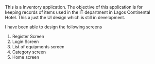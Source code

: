 This is a Inventory application. The objective of this application is for keeping records of items used in the IT department in Lagos Continental Hotel. This a just the UI design which is still in development.

I have been able to design the following screens
1. Register Screen
2. Login Screen
3. List of equipments screen
4. Category screen
5. Home screen
